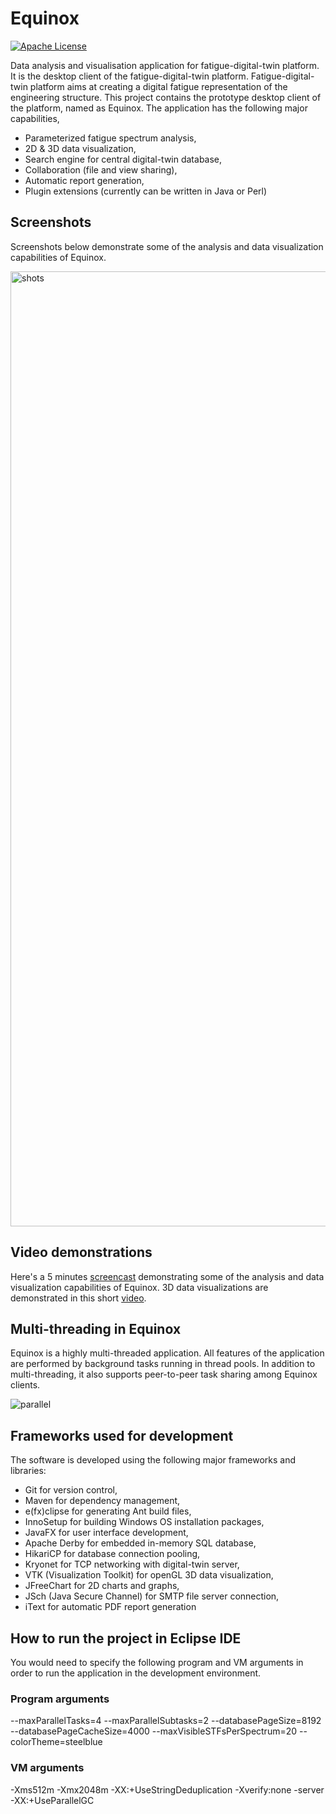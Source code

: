 # Equinox
[![Apache License](https://img.shields.io/badge/license-Apache%20License%202.0-blue.svg)](http://www.apache.org/licenses/LICENSE-2.0)

Data analysis and visualisation application for fatigue-digital-twin platform. It is the desktop client of the fatigue-digital-twin platform. Fatigue-digital-twin platform aims at creating a digital fatigue representation of the engineering structure. This project contains the prototype desktop client of the platform, named as Equinox. The application has the following major capabilities,
- Parameterized fatigue spectrum analysis,
- 2D & 3D data visualization,
- Search engine for central digital-twin database,
- Collaboration (file and view sharing),
- Automatic report generation,
- Plugin extensions (currently can be written in Java or Perl)

## Screenshots
Screenshots below demonstrate some of the analysis and data visualization capabilities of Equinox.

<img width="1528" alt="shots" src="https://user-images.githubusercontent.com/13915745/40891639-b25e01c2-6789-11e8-9142-80a913a040b8.png">

## Video demonstrations
Here's a 5 minutes [screencast](https://youtu.be/k49bgTfAgVU) demonstrating some of the analysis and data visualization capabilities of Equinox. 3D data visualizations are demonstrated in this short [video](https://youtu.be/RM_ofreMsaQ).

## Multi-threading in Equinox
Equinox is a highly multi-threaded application. All features of the application are performed by background tasks running in thread pools. In addition to multi-threading, it also supports peer-to-peer task sharing among Equinox clients.

![parallel](https://user-images.githubusercontent.com/13915745/40908265-85e1694c-67e6-11e8-9281-d936482992c9.gif)

## Frameworks used for development
The software is developed using the following major frameworks and libraries:
- Git for version control,
- Maven for dependency management,
- e(fx)clipse for generating Ant build files,
- InnoSetup for building Windows OS installation packages,
- JavaFX for user interface development,
- Apache Derby for embedded in-memory SQL database,
- HikariCP for database connection pooling,
- Kryonet for TCP networking with digital-twin server,
- VTK (Visualization Toolkit) for openGL 3D data visualization,
- JFreeChart for 2D charts and graphs,
- JSch (Java Secure Channel) for SMTP file server connection,
- iText for automatic PDF report generation

## How to run the project in Eclipse IDE
You would need to specify the following program and VM arguments in order to run the application in the development environment.

### Program arguments
--maxParallelTasks=4 --maxParallelSubtasks=2 --databasePageSize=8192 --databasePageCacheSize=4000 --maxVisibleSTFsPerSpectrum=20 --colorTheme=steelblue

### VM arguments
-Xms512m -Xmx2048m -XX:+UseStringDeduplication -Xverify:none -server -XX:+UseParallelGC

